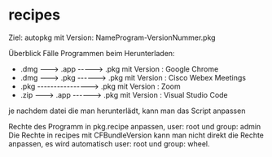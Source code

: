 # recipes

Ziel: autopkg mit Version: NameProgram-VersionNummer.pkg

Überblick Fälle Programmen beim Herunterladen:
 
- .dmg ---> .app  -----> .pkg mit Version : Google Chrome
- .dmg ---> .pkg ------> .pkg mit Version : Cisco Webex Meetings
- .pkg ----------------> .pkg mit Version : Zoom
- .zip ---> .app ------> .pkg mit Version : Visual Studio Code

je nachdem datei die man herunterlädt, kann man das Script anpassen

Rechte des Programm in pkg.recipe anpassen, user: root und group: admin
Die Rechte in recipes mit CFBundleVersion kann man nicht direkt die Rechte anpassen, es wird automatisch user: root und group: wheel. 
